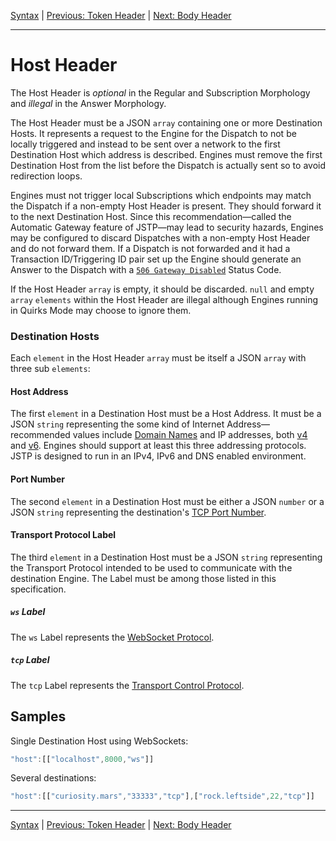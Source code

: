 [Syntax](index.md) | [Previous: Token Header](token.md) | [Next: Body Header](body.md)

---

Host Header
===========

The Host Header is _optional_ in the Regular and Subscription Morphology and _illegal_ in the Answer Morphology.

The Host Header must be a JSON `array` containing one or more Destination Hosts. It represents a request to the Engine for the Dispatch to not be locally triggered and instead to be sent over a network to the first Destination Host which address is described. Engines must remove the first Destination Host from the list before the Dispatch is actually sent so to avoid redirection loops. 

Engines must not trigger local Subscriptions which endpoints may match the Dispatch if a non-empty Host Header is present. They should forward it to the next Destination Host. Since this recommendation—called the Automatic Gateway feature of JSTP—may lead to security hazards, Engines may be configured to discard Dispatches with a non-empty Host Header and do not forward them. If a Dispatch is not forwarded and it had a Transaction ID/Triggering ID pair set up the Engine should generate an Answer to the Dispatch with a [`506 Gateway Disabled`](status-code.md#506-gateway-disabled) Status Code.

If the Host Header `array` is empty, it should be discarded. `null` and empty `array` `elements` within the Host Header are illegal although Engines running in Quirks Mode may choose to ignore them. 

### Destination Hosts

Each `element` in the Host Header `array` must be itself a JSON `array` with three sub `elements`: 

#### Host Address

The first `element` in a Destination Host must be a Host Address. It must be a JSON `string` representing the some kind of Internet Address—recommended values include [Domain Names](http://tools.ietf.org/html/rfc1034) and IP addresses, both [v4](http://tools.ietf.org/html/rfc791) and [v6](http://www.ietf.org/rfc/rfc2460.txt). Engines should support at least this three addressing protocols. JSTP is designed to run in an IPv4, IPv6 and DNS enabled environment.

#### Port Number

The second `element` in a Destination Host must be either a JSON `number` or a JSON `string` representing the destination's [TCP Port Number](http://tools.ietf.org/html/rfc793).

#### Transport Protocol Label

The third `element` in a Destination Host must be a JSON `string` representing the Transport Protocol intended to be used to communicate with the destination Engine. The Label must be among those listed in this specification.

##### `ws` Label

The `ws` Label represents the [WebSocket Protocol](http://datatracker.ietf.org/doc/rfc6455/).

##### `tcp` Label

The `tcp` Label represents the [Transport Control Protocol](http://www.ietf.org/rfc/rfc793.txt).

Samples
-------

Single Destination Host using WebSockets:

```javascript
"host":[["localhost",8000,"ws"]]
```

Several destinations:

```javascript
"host":[["curiosity.mars","33333","tcp"],["rock.leftside",22,"tcp"]]
```

---

[Syntax](index.md) | [Previous: Token Header](token.md) | [Next: Body Header](body.md)
